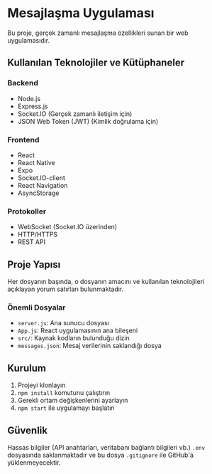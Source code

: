 # Mesajlaşma Uygulaması

Bu proje, gerçek zamanlı mesajlaşma özellikleri sunan bir web uygulamasıdır.

## Kullanılan Teknolojiler ve Kütüphaneler

### Backend
- Node.js
- Express.js
- Socket.IO (Gerçek zamanlı iletişim için)
- JSON Web Token (JWT) (Kimlik doğrulama için)

### Frontend
- React
- React Native
- Expo
- Socket.IO-client
- React Navigation
- AsyncStorage

### Protokoller
- WebSocket (Socket.IO üzerinden)
- HTTP/HTTPS
- REST API

## Proje Yapısı

Her dosyanın başında, o dosyanın amacını ve kullanılan teknolojileri açıklayan yorum satırları bulunmaktadır.

### Önemli Dosyalar
- `server.js`: Ana sunucu dosyası
- `App.js`: React uygulamasının ana bileşeni
- `src/`: Kaynak kodların bulunduğu dizin
- `messages.json`: Mesaj verilerinin saklandığı dosya

## Kurulum

1. Projeyi klonlayın
2. `npm install` komutunu çalıştırın
3. Gerekli ortam değişkenlerini ayarlayın
4. `npm start` ile uygulamayı başlatın

## Güvenlik

Hassas bilgiler (API anahtarları, veritabanı bağlantı bilgileri vb.) `.env` dosyasında saklanmaktadır ve bu dosya `.gitignore` ile GitHub'a yüklenmeyecektir. 